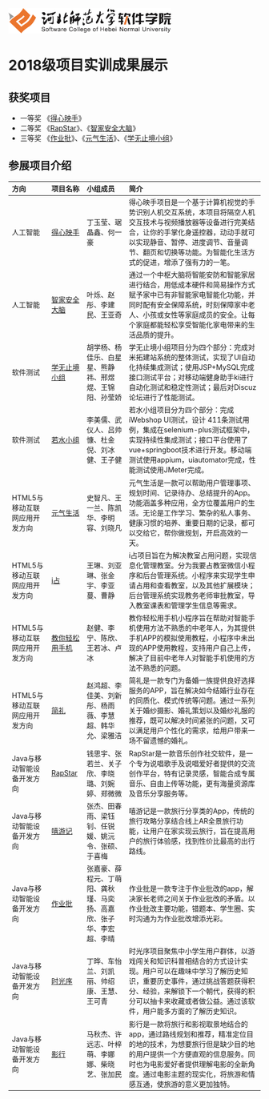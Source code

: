 <img src="./image/logo.png" height="50" />

# 2018级项目实训成果展示 

## 获奖项目
- 一等奖  《[得心映手](./project/得心映手)》
- 二等奖  《[RapStar](./project/RapStar)》、《[智家安全大脑](./project/智家安全大脑)》
- 三等奖  《[作业批](./project/作业批)》、《[元气生活](./project/元气生活)》、《[学无止境小组](./project/学无止境小组)》

## 参展项目介绍

|方向 |项目名称 |小组成员| 简介 |
|:---|:---|:---|:---|
|人工智能|[得心映手](./project/得心映手) |丁玉莹、琚晶鑫、何一豪 | 得心映手项目是一个基于计算机视觉的手势识别人机交互系统，本项目将隔空人机交互技术与视频播放器等设备进行完美结合，让你的手掌化身遥控器，动动手就可以实现静音、暂停、进度调节、音量调节、翻页和切换等功能。为智能化生活方式的促进，增添了强有力的一笔。 |
|人工智能|[智家安全大脑](./project/智家安全大脑) |叶烁、赵彤、李建民、王亚奇 | 通过一个中枢大脑将智能安防和智能家居进行结合，用低成本硬件和简易操作方式赋予家中已有非智能家电智能化功能，并同时配有安全保障系统，时刻保障家中老人、小孩或女性等家庭成员的安全。让每个家庭都能轻松享受智能化家电带来的生活品质的提升。 |
|软件测试|[学无止境小组](./project/学无止境小组) |胡学杨、杨佳乐、白星星、熊静祎、邢煜焜、王锦阳、孙莹娇 | 学无止境小组项目分为四个部分：完成对米拓建站系统的整体测试，实现了UI自动化持续集成测试；使用JSP+MySQL完成接口测试平台；对移动端健身助手ki进行自动化测试和稳定性测试；最后对Discuz论坛进行了性能测试。 |
|软件测试|[若水小组](./project/若水小组) |李美儒、武仪人、吕帅慷、杜金倪、刘冰健、王子健 | 若水小组项目分为四个部分：完成iWebshop  UI测试，设计  411条测试用例，集成在selenium-plus测试框架中，实现持续性集成测试；接口平台使用了vue+springboot技术进行开发。移动端测试使用appium，uiautomator完成，性能测试使用JMeter完成。 |
|HTML5与移动互联网应用开发方向|[元气生活](./project/元气生活) |史智凡、王一兰、陈凯华、李明容、刘晓凡 | 元气生活是一款可以帮助用户管理事项、规划时间、记录待办、总结提升的App。功能涵盖多种应用，全方位覆盖用户的生活。无论是工作学习、繁杂的私人事务、健康习惯的培养、重要日期的记录，都可以交给它，帮你做规划，开启高效的一天。 |
|HTML5与移动互联网应用开发方向|[i占](./project/i占) |王琳、刘亚琳、张金宇、李亚蔓、曹静 | i占项目旨在为解决教室占用问题，实现信息化管理教室。分为我要占教室微信小程序和后台管理系统。小程序来实现学生申请占用和查看教室，以及其他扩展模块；后台管理系统实现教务老师审批教室，导入教室课表和管理学生信息等需求。 |
|HTML5与移动互联网应用开发方向|[教你轻松用手机](./project/教你轻松用手机) |赵健、李宁、陈欣、王若冰、卢冰 | 教你轻松用手机小程序旨在帮助对智能手机使用方法不熟悉的中老年人，为其提供手机APP的模拟使用教程，小程序中未出现的APP使用教程，支持用户自己上传，解决了目前中老年人对智能手机使用的方法不熟悉的问题。 |
|HTML5与移动互联网应用开发方向|[简礼](./project/简礼) |赵鸿超、李佳美、刘新彤、杨雨薇、李慧超、韩华允、梁雅洁 | 简礼是一款专门为备婚一族提供良好选择服务的APP，旨在解决如今结婚行业存在的同质化、模式传统等问题。通过一系列关于婚纱摄影、婚礼策划以及婚纱礼服的推荐，既可以解决时间紧张的问题，又可以满足用户个性化的需求，给用户带来一场不留遗憾的婚礼。 |
|Java与移动智能设备开发方向|[RapStar](./project/RapStar) |钱思宇、张若兰、关子欣、李晓璐、刘婉婷、郑微微 | RapStar是一款音乐创作社交软件，是一个专为说唱歌手及说唱爱好者提供的交流创作平台，特有记录灵感，智能合成专属音乐、自由上传等功能，更有海量资源库及音乐分享服务等。 |
|Java与移动智能设备开发方向|[嘻游记](./project/嘻游记) |张杰、田春雨、梁钰钊、任锐媛、姚沅令、张硕、于喜梅 | 嘻游记是一款旅行分享类的App，传统的旅行攻略分享结合线上AR全景旅行功能，让用户在家实现云旅行，旨在提高用户的旅行体验感，找到性价比最高的出行路线。 |
|Java与移动智能设备开发方向|[作业批](./project/作业批) |张嘉豪、薛程元、丁萌阳、龚秋瑾、马奕扬、高嘉欣、张子华、李宏超、李晴 | 作业批是一款专注于作业批改的app，解决家长老师之间关于作业批改的矛盾。以作业批改主要功能，错题本、学生圈、实时沟通为为作业批改增添光彩。 |
|Java与移动智能设备开发方向|[时光序](./project/时光序) |丁晔、车怡兰、刘凯丽、帅绍康、王慧、王可青 | 时光序项目聚焦中小学生用户群体，以游戏闯关和知识科普相结合的方式设计实现。用户可以在趣味中学习了解历史知识，重要历史事件，通过挑战答题获得积分、经验，来解锁下一个朝代，获得的积分可以抽卡来收藏或者做公益。通过该软件，用户能多方面的了解历史知识。 |
|Java与移动智能设备开发方向|[影行](./project/影行) |马秋杰、许远志、叶梓萌、李娜娜、柴晓艺、张加民 | 影行是一款将旅行和影视取景地结合的app，通过路线规划和推荐，精准定位目的地的技术，为想要旅行但是缺少目的地的用户提供一个方便直观的信息服务。同时也为电影爱好者提供理解电影的全新角度。通过电影主题的现实化，将旅游和情感互通，使旅游的意义更加独特。 |
